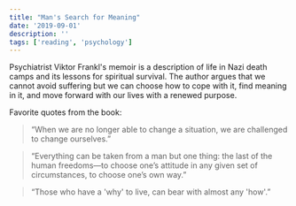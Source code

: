 ```yaml
---
title: "Man's Search for Meaning"
date: '2019-09-01'
description: ''
tags: ['reading', 'psychology']
---
```


Psychiatrist Viktor Frankl's memoir is a description of life in Nazi death camps and its lessons for spiritual survival. The author argues that we cannot avoid suffering but we can choose how to cope with it, find meaning in it, and move forward with our lives with a renewed purpose.

Favorite quotes from the book:

> “When we are no longer able to change a situation, we are challenged to change ourselves.”

> “Everything can be taken from a man but one thing: the last of the human freedoms—to choose one’s attitude in any given set of circumstances, to choose one’s own way.”

> “Those who have a 'why' to live, can bear with almost any 'how'.”
